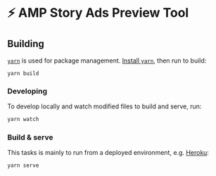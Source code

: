 # ⚡ AMP Story Ads Preview Tool

## Building

[`yarn`](https://yarnpkg.com) is used for package management.
[Install `yarn`](https://yarnpkg.com/en/docs/install), then run to build:

```
yarn build
```

### Developing

To develop locally and watch modified files to build and serve, run:

```sh
yarn watch
```

### Build & serve

This tasks is mainly to run from a deployed environment, e.g. [Heroku](http://heroku.com):

```sh
yarn serve
```
